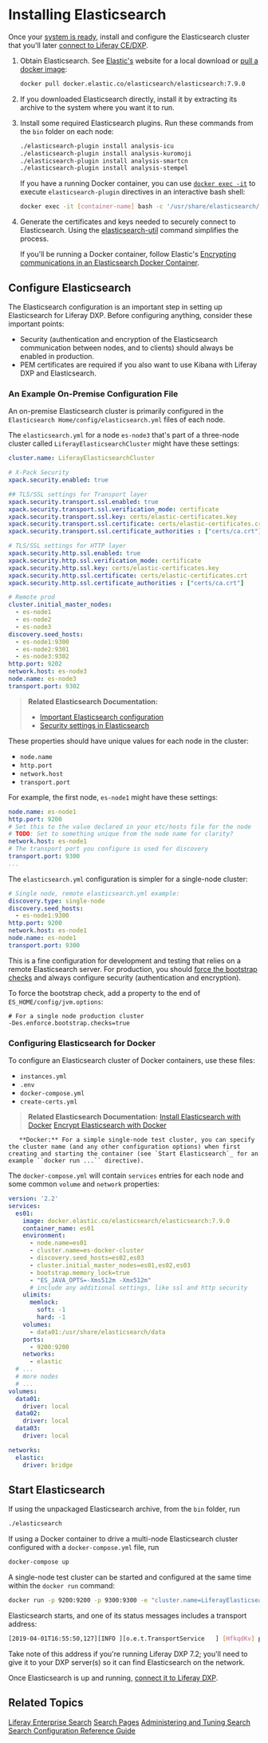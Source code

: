 # Installing Elasticsearch

<!-- TODO: Add Security -->

Once your [system is ready](./getting-started-with-elasticsearch.md), install and configure the Elasticsearch cluster that you'll later [connect to Liferay CE/DXP](./connecting-to-elasticsearch.md).

1. Obtain Elasticsearch. See [Elastic's](https://www.elastic.co) website for a local download or [pull a docker image](https://www.docker.elastic.co/):

   ```bash
   docker pull docker.elastic.co/elasticsearch/elasticsearch:7.9.0
   ```

1. If you downloaded Elasticsearch directly, install it by extracting its archive to the system where you want it to run.

1. Install some required Elasticsearch plugins. Run these commands from the `bin` folder on each node:

   ```bash
   ./elasticsearch-plugin install analysis-icu
   ./elasticsearch-plugin install analysis-kuromoji
   ./elasticsearch-plugin install analysis-smartcn
   ./elasticsearch-plugin install analysis-stempel
   ```

   If you have a running Docker container, you can use [`docker exec -it`](https://docs.docker.com/engine/reference/commandline/exec/) to execute `elasticsearch-plugin` directives in an interactive bash shell:

   ```bash
   docker exec -it [container-name] bash -c '/usr/share/elasticsearch/bin/elasticsearch-plugin install analysis-icu && /usr/share/elasticsearch/bin/elasticsearch-plugin install analysis-kuromoji && /usr/share/elasticsearch/bin/elasticsearch-plugin install analysis-smartcn && /usr/share/elasticsearch/bin/elasticsearch-plugin install analysis-stempel'
   ```

1. Generate the certificates and keys needed to securely connect to Elasticsearch. Using the [elasticsearch-util](https://www.elastic.co/guide/en/elasticsearch/reference/7.x/certutil.html) command simplifies the process.

   If you'll be running a Docker container, follow Elastic's [Encrypting communications in an Elasticsearch Docker Container](https://www.elastic.co/guide/en/elasticsearch/reference/7.x/configuring-tls-docker.html).
<!-- not about cert format here; pem needed for kibana -->
<!-- provide the commands here too-->

## Configure Elasticsearch

The Elasticsearch configuration is an important step in setting up Elasticsearch for Liferay DXP. Before configuring anything, consider these important points:

- Security (authentication and encryption of the Elasticsearch communication between nodes, and to clients) should always be enabled in production.
- PEM certificates are required if you also want to use Kibana with Liferay DXP and Elasticsearch.
<!-- Anything else to point out here? -->

### An Example On-Premise Configuration File

An on-premise Elasticsearch cluster is primarily configured in the `Elasticsearch Home/config/elasticsearch.yml` files of each node.  

The `elasticsearch.yml` for a node `es-node3` that's part of a three-node cluster called `LiferayElasticsearchCluster` might have these settings:

```yaml
cluster.name: LiferayElasticsearchCluster

# X-Pack Security
xpack.security.enabled: true

## TLS/SSL settings for Transport layer
xpack.security.transport.ssl.enabled: true
xpack.security.transport.ssl.verification_mode: certificate
xpack.security.transport.ssl.key: certs/elastic-certificates.key
xpack.security.transport.ssl.certificate: certs/elastic-certificates.crt
xpack.security.transport.ssl.certificate_authorities : ["certs/ca.crt"]

# TLS/SSL settings for HTTP layer
xpack.security.http.ssl.enabled: true
xpack.security.http.ssl.verification_mode: certificate
xpack.security.http.ssl.key: certs/elastic-certificates.key
xpack.security.http.ssl.certificate: certs/elastic-certificates.crt
xpack.security.http.ssl.certificate_authorities : ["certs/ca.crt"]

# Remote prod
cluster.initial_master_nodes:
  - es-node1
  - es-node2
  - es-node3
discovery.seed_hosts:
  - es-node1:9300
  - es-node2:9301
  - es-node3:9302
http.port: 9202
network.host: es-node3
node.name: es-node3
transport.port: 9302
```

> **Related Elasticsearch Documentation:** 
> - [Important Elasticsearch configuration](https://www.elastic.co/guide/en/elasticsearch/reference/7.x/important-settings.html)
> - [Security settings in Elasticsearch](https://www.elastic.co/guide/en/elasticsearch/reference/7.x/security-settings.html)

These properties should have unique values for each node in the cluster:

- `node.name`
- `http.port`
- `network.host`
- `transport.port`

For example, the first node, `es-node1` might have these settings:

```yaml
node.name: es-node1
http.port: 9200
# Set this to the value declared in your etc/hosts file for the node
# TODO: Set to something unique from the node name for clarity?
network.host: es-node1
# The transport port you configure is used for discovery
transport.port: 9300
...
```

The `elasticsearch.yml` configuration is simpler for a single-node cluster:

```yaml
# Single node, remote elasticsearch.yml example:
discovery.type: single-node
discovery.seed_hosts:
  - es-node1:9300
http.port: 9200
network.host: es-node1
node.name: es-node1
transport.port: 9300
```

This is a fine configuration for development and testing that relies on a remote Elasticsearch server. For production, you should [force the bootstrap checks](https://www.elastic.co/guide/en/elasticsearch/reference/7.x/bootstrap-checks.html#_forcing_the_bootstrap_checks) and always configure security (authentication and encryption).

To force the bootstrap check, add a property to the end of `ES_HOME/config/jvm.options`:

```properties
# For a single node production cluster
-Des.enforce.bootstrap.checks=true
```
### Configuring Elasticsearch for Docker

To configure an Elasticsearch cluster of Docker containers, use these files:

- `instances.yml`
- `.env`
- `docker-compose.yml`
- `create-certs.yml`

> **Related Elasticsearch Documentation:** 
> [Install Elasticsearch with Docker](https://www.elastic.co/guide/en/elasticsearch/reference/7.x/docker.html)
> [Encrypt Elasticsearch with Docker](https://www.elastic.co/guide/en/elasticsearch/reference/7.x/configuring-tls-docker.html)

```tip::
   **Docker:** For a simple single-node test cluster, you can specify the cluster name (and any other configuration options) when first creating and starting the container (see `Start Elasticsearch`_ for an example ``docker run ...`` directive).
```

The `docker-compose.yml` will contain `services` entries for each node and some common `volume` and `network` properties:

```yaml
version: '2.2'
services:
  es01:
    image: docker.elastic.co/elasticsearch/elasticsearch:7.9.0
    container_name: es01
    environment:
      - node.name=es01
      - cluster.name=es-docker-cluster
      - discovery.seed_hosts=es02,es03
      - cluster.initial_master_nodes=es01,es02,es03
      - bootstrap.memory_lock=true
      - "ES_JAVA_OPTS=-Xms512m -Xmx512m"
      # include any additional settings, like ssl and http security
    ulimits:
      memlock:
        soft: -1
        hard: -1
    volumes:
      - data01:/usr/share/elasticsearch/data
    ports:
      - 9200:9200
    networks:
      - elastic
  # ...
  # more nodes
  # ...
volumes:
  data01:
    driver: local
  data02:
    driver: local
  data03:
    driver: local

networks:
  elastic:
    driver: bridge
```
<!-- add security settings-->

## Start Elasticsearch

If using the unpackaged Elasticsearch archive, from the `bin` folder, run 

```bash
./elasticsearch
```

If using a Docker container to drive a multi-node Elasticsearch cluster configured with a `docker-compose.yml` file, run

```bash
docker-compose up
```

A single-node test cluster can be started and configured at the same time within the `docker run` command:

```bash
docker run -p 9200:9200 -p 9300:9300 -e "cluster.name=LiferayElasticsearchCluster" -e "discovery.type=single-node" docker.elastic.co/elasticsearch/elasticsearch:7.9.0
   ```

Elasticsearch starts, and one of its status messages includes a transport address: 

```sh
[2019-04-01T16:55:50,127][INFO ][o.e.t.TransportService   ] [HfkqdKv] publish_address {127.0.0.1:9300}, bound_addresses {[::1]:9300}, {127.0.0.1:9300}
```

Take note of this address if you're running Liferay DXP 7.2; you'll need to give it to your DXP server(s) so it can find Elasticsearch on the network. 

Once Elasticsearch is up and running, [connect it to Liferay DXP](./connecting-to-elasticsearch.md).

## Related Topics

[Liferay Enterprise Search](../../liferay_enterprise_search.rst)
[Search Pages](../../search-pages-and-widgets/working-with-search-pages/search-pages.md)
[Administering and Tuning Search](../../search_administration_and_tuning.rst)
[Search Configuration Reference Guide](../../search-configuration-reference.md)
